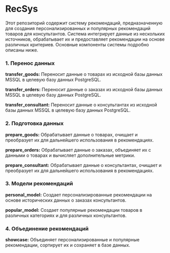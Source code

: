 # RecSys

  Этот репозиторий содержит систему рекомендаций, предназначенную для создания персонализированных и популярных рекомендаций товаров для консультантов. Система интегрирует данные из нескольких источников, обрабатывает их и предоставляет рекомендации на основе различных критериев. Основные компоненты системы подробно описаны ниже.



### 1. Перенос данных
**transfer_goods:** Переносит данные о товарах из исходной базы данных MSSQL в целевую базу данных PostgreSQL.

**transfer_orders:** Переносит данные о заказах из исходной базы данных MSSQL в целевую базу данных PostgreSQL.

**transfer_consultant:** Переносит данные о консультантах из исходной базы данных MSSQL в целевую базу данных PostgreSQL.

### 2. Подготовка данных
**prepare_goods:** Обрабатывает данные о товарах, очищает и преобразует их для дальнейшего использования в рекомендациях.

**prepare_orders:** Обрабатывает данные о заказах, объединяет их с данными о товарах и вычисляет дополнительные метрики.

**prepare_consultant:** Обрабатывает данные о консультантах, очищает и преобразует их для дальнейшего использования в рекомендациях.

### 3. Модели рекомендаций
**personal_model:** Создает персонализированные рекомендации на основе исторических данных о заказах консультантов.

**popular_model:** Создает популярные рекомендации товаров в различных категориях и для различных консультантов.

### 4. Объединение рекомендаций
**showcase:** Объединяет персонализированные и популярные рекомендации, сортирует их и сохраняет в базе данных.
